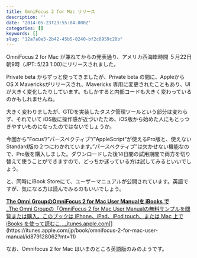 ```yaml
---
title: OmniFocus 2 for Mac リリース
description: ''
date: '2014-05-23T23:55:04.000Z'
categories: []
keywords: []
slug: "12a7a0e5-2b42-45b5-8240-bf2c8959c28b"
---
```

OmniFocus 2 for Mac が兼ねてからの発表通り、アメリカ西海岸時間 ５月22日朝9時（JPT: 5/23 1:00)にリリースされました。

Private beta からずっと使ってきましたが、Private beta の間に、Appleから OS X Mavericksがリリースされ、Mavericks 専用に変更されたこともあり、UIが大きく変化したりしています。もしかすると内部コードも大きく変わっているのかもしれませんね。

大きく変わりましたが、GTDを実装したタスク管理ツールという部分は変わらず、それでいて iOS版に操作感が近づいたため、iOS版から始めた人にもとっつきやすいものになったのではないでしょうか。

今回から”Focus”/”パースペクティブ”/”AppleScript”が使えるPro版と、使えないStandard版の２つにわかれています。”パースペクティブ”は欠かせない機能なので、Pro版を購入しました。ダウンロードした後14日間の試用期間で両方を切り替えて使うことができますので、どっちか迷っている方は試してみるといいでしょう。

と、同時にiBook Storeにて、ユーザーマニュアルが公開されています。英語ですが、気になる方は読んでみるのもいいでしょう。

[**The Omni GroupのOmniFocus 2 for Mac User Manualを iBooks で**  
_The Omni Groupの「OmniFocus 2 for Mac User Manualの無料サンプルを閲覧または購入。このブックは iPhone、iPad、iPod touch、または Mac 上で iBooks を使って読むこ…_itunes.apple.com](https://itunes.apple.com/jp/book/omnifocus-2-for-mac-user-manual/id879128062?mt=11 "https://itunes.apple.com/jp/book/omnifocus-2-for-mac-user-manual/id879128062?mt=11")[](https://itunes.apple.com/jp/book/omnifocus-2-for-mac-user-manual/id879128062?mt=11)

なお、Omnifocus 2 for Mac はいまのところ英語版のみのようです。
